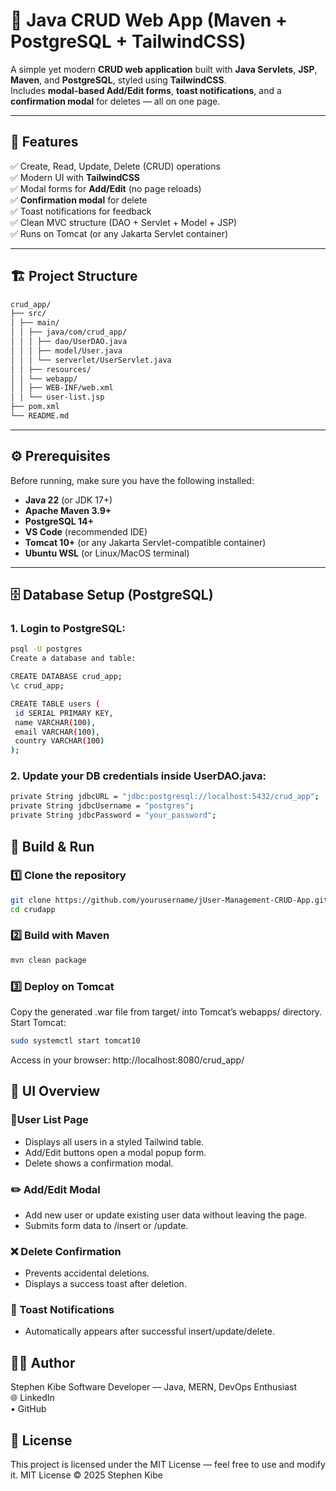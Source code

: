 # 🧩 Java CRUD Web App (Maven + PostgreSQL + TailwindCSS)

A simple yet modern **CRUD web application** built with **Java Servlets**, **JSP**, **Maven**, and **PostgreSQL**, styled using **TailwindCSS**.  
Includes **modal-based Add/Edit forms**, **toast notifications**, and a **confirmation modal** for deletes — all on one page.

---

## 🚀 Features

✅ Create, Read, Update, Delete (CRUD) operations  
✅ Modern UI with **TailwindCSS**  
✅ Modal forms for **Add/Edit** (no page reloads)  
✅ **Confirmation modal** for delete  
✅ Toast notifications for feedback  
✅ Clean MVC structure (DAO + Servlet + Model + JSP)  
✅ Runs on Tomcat (or any Jakarta Servlet container)

---

## 🏗️ Project Structure
```bash
crud_app/
├── src/
│ ├── main/
│ │ ├── java/com/crud_app/
│ │ │ ├── dao/UserDAO.java
│ │ │ ├── model/User.java
│ │ │ └── serverlet/UserServlet.java
│ │ ├── resources/
│ │ └── webapp/
│ │ ├── WEB-INF/web.xml
│ │ └── user-list.jsp
├── pom.xml
└── README.md
```

---

## ⚙️ Prerequisites

Before running, make sure you have the following installed:

- **Java 22** (or JDK 17+)  
- **Apache Maven 3.9+**  
- **PostgreSQL 14+**  
- **VS Code** (recommended IDE)  
- **Tomcat 10+** (or any Jakarta Servlet-compatible container)
- **Ubuntu WSL** (or Linux/MacOS terminal)

---

## 🗄️ Database Setup (PostgreSQL)

### 1. Login to PostgreSQL:
   ```bash
   psql -U postgres
Create a database and table:

CREATE DATABASE crud_app;
\c crud_app;

CREATE TABLE users (
    id SERIAL PRIMARY KEY,
    name VARCHAR(100),
    email VARCHAR(100),
    country VARCHAR(100)
);
```
### 2. Update your DB credentials inside UserDAO.java:
```bash
private String jdbcURL = "jdbc:postgresql://localhost:5432/crud_app";
private String jdbcUsername = "postgres";
private String jdbcPassword = "your_password";
```

## 🧱 Build & Run
### 1️⃣ Clone the repository
```bash
git clone https://github.com/yourusername/jUser-Management-CRUD-App.git
cd crudapp
```
### 2️⃣ Build with Maven
```bash
mvn clean package
```
### 3️⃣ Deploy on Tomcat
Copy the generated .war file from target/ into Tomcat’s webapps/ directory.
Start Tomcat:
```bash
sudo systemctl start tomcat10
```
Access in your browser:
http://localhost:8080/crud_app/

## 🎨 UI Overview
### 🧍User List Page
- Displays all users in a styled Tailwind table. <br />
- Add/Edit buttons open a modal popup form. <br />
- Delete shows a confirmation modal.

### ✏️ Add/Edit Modal
- Add new user or update existing user data without leaving the page. <br />
- Submits form data to /insert or /update.

### ❌ Delete Confirmation
- Prevents accidental deletions. <br />
- Displays a success toast after deletion.

### 🔔 Toast Notifications
- Automatically appears after successful insert/update/delete.

## 🧑‍💻 Author

Stephen Kibe
Software Developer — Java, MERN, DevOps Enthusiast <br />
🌐 LinkedIn <br />
 • GitHub

## 🪪 License
This project is licensed under the MIT License — feel free to use and modify it.
MIT License © 2025 Stephen Kibe
